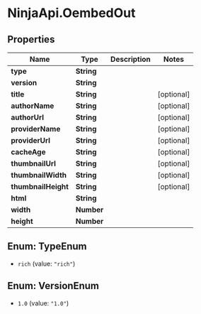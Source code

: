 # NinjaApi.OembedOut

## Properties

Name | Type | Description | Notes
------------ | ------------- | ------------- | -------------
**type** | **String** |  | 
**version** | **String** |  | 
**title** | **String** |  | [optional] 
**authorName** | **String** |  | [optional] 
**authorUrl** | **String** |  | [optional] 
**providerName** | **String** |  | [optional] 
**providerUrl** | **String** |  | [optional] 
**cacheAge** | **String** |  | [optional] 
**thumbnailUrl** | **String** |  | [optional] 
**thumbnailWidth** | **String** |  | [optional] 
**thumbnailHeight** | **String** |  | [optional] 
**html** | **String** |  | 
**width** | **Number** |  | 
**height** | **Number** |  | 



## Enum: TypeEnum


* `rich` (value: `"rich"`)





## Enum: VersionEnum


* `1.0` (value: `"1.0"`)




